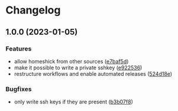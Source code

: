 # Changelog

## 1.0.0 (2023-01-05)


### Features

* allow homeshick from other sources ([e7baf5d](https://github.com/rolehippie/users/commit/e7baf5ddea219ce7992669cd83f675e50a635f18))
* make it possible to write a private sshkey ([e922536](https://github.com/rolehippie/users/commit/e92253655bd9c5dd80cea448c589f9947c1f7fb8))
* restructure workflows and enable automated releases ([524d18e](https://github.com/rolehippie/users/commit/524d18ea9769e34dd5bd58fbf137498a6cd3f9af))


### Bugfixes

* only write ssh keys if they are present ([b3b07f8](https://github.com/rolehippie/users/commit/b3b07f802f6601800dcc50da255bef306f4e720c))

